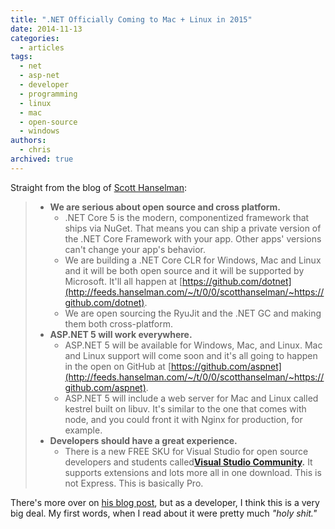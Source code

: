 ```yaml
---
title: ".NET Officially Coming to Mac + Linux in 2015"
date: 2014-11-13
categories:
  - articles
tags:
  - net
  - asp-net
  - developer
  - programming
  - linux
  - mac
  - open-source
  - windows
authors:
  - chris
archived: true
---
```


Straight from the blog of [Scott Hanselman](http://www.hanselman.com/blog/AnnouncingNET2015NETAsOpenSourceNETOnMacAndLinuxAndVisualStudioCommunity.aspx):

> - **We are serious about open source and cross platform.**
>   - .NET Core 5 is the modern, componentized framework that ships via NuGet. That means you can ship a private version of the .NET Core Framework with your app. Other apps' versions can't change your app's behavior.
>   - We are building a .NET Core CLR for Windows, Mac and Linux and it will be both open source and it will be supported by Microsoft. It'll all happen at [https://github.com/dotnet](http://feeds.hanselman.com/~/t/0/0/scotthanselman/~https://github.com/dotnet).
>   - We are open sourcing the RyuJit and the .NET GC and making them both cross-platform.
> - **ASP.NET 5 will work everywhere.**
>   - ASP.NET 5 will be available for Windows, Mac, and Linux. Mac and Linux support will come soon and it's all going to happen in the open on GitHub at [https://github.com/aspnet](http://feeds.hanselman.com/~/t/0/0/scotthanselman/~https://github.com/aspnet).
>   - ASP.NET 5 will include a web server for Mac and Linux called kestrel built on libuv. It's similar to the one that comes with node, and you could front it with Nginx for production, for example.
> - **Developers should have a great experience.**
>   - There is a new FREE SKU for Visual Studio for open source developers and students called[**Visual Studio Community**](http://feeds.hanselman.com/~/t/0/0/scotthanselman/~go.microsoft.com/fwlink/?LinkId=518338)**.** It supports extensions and lots more all in one download. This is not Express. This is basically Pro.

There's more over on [his blog post](http://www.hanselman.com/blog/AnnouncingNET2015NETAsOpenSourceNETOnMacAndLinuxAndVisualStudioCommunity.aspx), but as a developer, I think this is a very big deal. My first words, when I read about it were pretty much _"holy shit."_
